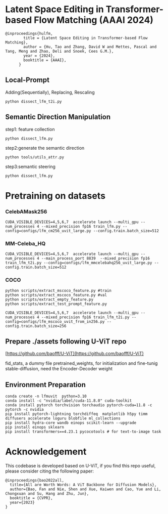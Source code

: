 
# Latent Space Editing in Transformer-based Flow Matching (AAAI 2024)

```
@inproceedings{hulfm,
        title = {Latent Space Editing in Transformer-based Flow Matching},
        author = {Hu, Tao and Zhang, David W and Mettes, Pascal and Tang, Meng and Zhao, Deli and Snoek, Cees G.M.},
        year = {2024},
        booktitle = {AAAI},
      }
```

## Local-Prompt 

Adding(Sequentially), Replacing, Rescaling
```
python dissect_lfm_t2i.py 
```



## Semantic Direction Manipulation

step1: feature collection
```
python dissect_lfm.py 

```

step2:generate the semantic direction
```
python tools/utils_attr.py
```

step3:semantic steering
```
python dissect_lfm.py 
```



# Pretraining on datasets


### CelebAMask256


```  
CUDA_VISIBLE_DEVICES=4,5,6,7  accelerate launch --multi_gpu --num_processes 4 --mixed_precision fp16 train_lfm.py --config=configs/lfm_cm256_uvit_large.py --config.train.batch_size=512
```



### MM-Celeba_HQ



```
CUDA_VISIBLE_DEVICES=4,5,6,7  accelerate launch --multi_gpu --num_processes 4 --main_process_port 8839  --mixed_precision fp16 train_lfm_t2i.py --config=configs/lfm_mmcelebahq256_uvit_large.py --config.train.batch_size=512
```


### COCO

```
python scripts/extract_mscoco_feature.py #train
python scripts/extract_mscoco_feature.py #val
python scripts/extract_empty_feature.py
python scripts/extract_test_prompt_feature.py
```



```
CUDA_VISIBLE_DEVICES=4,5,6,7  accelerate launch --multi_gpu --num_processes 4 --mixed_precision fp16 train_lfm_t2i.py --config=configs/lfm_mscoco_uvit_from_in256.py --config.train.batch_size=256 
```


## Prepare ./assets following U-ViT repo

[https://github.com/baofff/U-ViT](https://github.com/baofff/U-ViT)

fid_stats, a dummy file
pretrained_weights, for initialization and fine-tunig
stable-diffusion, need the Encoder-Decoder weight

## Environment Preparation



```
conda create -n lfmuvit  python=3.10
conda install -c "nvidia/label/cuda-11.8.0" cuda-toolkit
conda install pytorch torchvision torchaudio pytorch-cuda=11.8 -c pytorch -c nvidia
pip install pytorch-lightning torchdiffeq  matplotlib h5py timm diffusers accelerate loguru blobfile ml_collections
pip install hydra-core wandb einops scikit-learn --upgrade
pip install einops sklearn
pip install transformers==4.23.1 pycocotools # for text-to-image task

```







# Acknowledgement

This codebase is developed based on U-ViT, if you find this repo useful, please consider citing the following paper:

```
@inproceedings{bao2022all,
  title={All are Worth Words: A ViT Backbone for Diffusion Models},
  author={Bao, Fan and Nie, Shen and Xue, Kaiwen and Cao, Yue and Li, Chongxuan and Su, Hang and Zhu, Jun},
  booktitle = {CVPR},
  year={2023}
}
```

